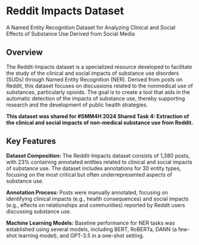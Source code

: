 # Reddit Impacts Dataset
A Named Entity Recognition Dataset for Analyzing Clinical and Social Effects of Substance Use Derived from Social Media

## Overview

The Reddit-Impacts dataset is a specialized resource developed to facilitate the study of the clinical and social impacts of substance use disorders (SUDs) through Named Entity Recognition (NER). Derived from posts on Reddit, this dataset focuses on discussions related to the nonmedical use of substances, particularly opioids. The goal is to create a tool that aids in the automatic detection of the impacts of substance use, thereby supporting research and the development of public health strategies. 

**This dataset was shared for #SMM4H 2024 Shared Task 4: Extraction of the clinical and social impacts of non-medical substance use from Reddit.** 

## Key Features

**Dataset Composition:** The Reddit-Impacts dataset consists of 1,380 posts, with 23% containing annotated entities related to clinical and social impacts of substance use. The dataset includes annotations for 30 entity types, focusing on the most critical but often underrepresented aspects of substance use.

**Annotation Process:** Posts were manually annotated, focusing on identifying clinical impacts (e.g., health consequences) and social impacts (e.g., effects on relationships and communities) reported by Reddit users discussing substance use.

**Machine Learning Models:** Baseline performance for NER tasks was established using several models, including BERT, RoBERTa, DANN (a few-shot learning model), and GPT-3.5 in a one-shot setting.

